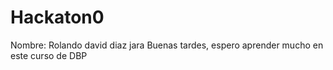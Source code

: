 # Hackaton0

Nombre: Rolando david diaz jara
Buenas tardes, espero aprender mucho en este curso de DBP